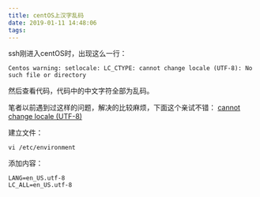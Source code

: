 ```yaml
---
title: centOS上汉字乱码
date: 2019-01-11 14:48:06
tags:
---
```


ssh刚进入centOS时，出现这么一行：
```
Centos warning: setlocale: LC_CTYPE: cannot change locale (UTF-8): No such file or directory
```
然后查看代码，代码中的中文字符全部为乱码。

笔者以前遇到过这样的问题，解决的比较麻烦，下面这个亲试不错：
[cannot change locale (UTF-8)](https://gist.github.com/mes01/c8634bd4f94f21e4f4259e257509d68f)

建立文件：
```
vi /etc/environment
```

添加内容：
```
LANG=en_US.utf-8
LC_ALL=en_US.utf-8
```


